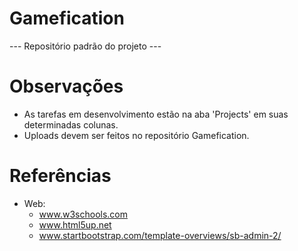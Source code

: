 # Gamefication
--- Repositório padrão do projeto ---

# Observações
* As tarefas em desenvolvimento estão na aba 'Projects' em suas determinadas colunas.
* Uploads devem ser feitos no repositório Gamefication.

# Referências 
* Web:
  - www.w3schools.com
  - www.html5up.net
  - www.startbootstrap.com/template-overviews/sb-admin-2/
